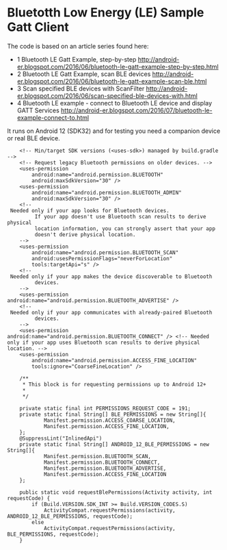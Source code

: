 # Bluetotth Low Energy (LE) Sample Gatt Client

The code is based on an article series found here:

- 1 Bluetooth LE Gatt Example, step-by-step http://android-er.blogspot.com/2016/06/bluetooth-le-gatt-example-step-by-step.html
- 2 Bluetooth LE Gatt Example, scan BLE devices http://android-er.blogspot.com/2016/06/bluetooth-le-gatt-example-scan-ble.html
- 3 Scan specified BLE devices with ScanFilter http://android-er.blogspot.com/2016/06/scan-specified-ble-devices-with.html
- 4 Bluetooth LE example - connect to Bluetooth LE device and display GATT Services http://android-er.blogspot.com/2016/07/bluetooth-le-example-connect-to.html

It runs on Android 12 (SDK32) and for testing you need a companion device or real BLE device.

```plaintext
    <!-- Min/target SDK versions (<uses-sdk>) managed by build.gradle -->
    <!-- Request legacy Bluetooth permissions on older devices. -->
    <uses-permission
        android:name="android.permission.BLUETOOTH"
        android:maxSdkVersion="30" />
    <uses-permission
        android:name="android.permission.BLUETOOTH_ADMIN"
        android:maxSdkVersion="30" />
    <!--
 Needed only if your app looks for Bluetooth devices.
         If your app doesn't use Bluetooth scan results to derive physical
         location information, you can strongly assert that your app
         doesn't derive physical location.
    -->
    <uses-permission
        android:name="android.permission.BLUETOOTH_SCAN"
        android:usesPermissionFlags="neverForLocation"
        tools:targetApi="s" />
    <!--
 Needed only if your app makes the device discoverable to Bluetooth
         devices.
    -->
    <uses-permission android:name="android.permission.BLUETOOTH_ADVERTISE" />
    <!--
 Needed only if your app communicates with already-paired Bluetooth
         devices.
    -->
    <uses-permission android:name="android.permission.BLUETOOTH_CONNECT" /> <!-- Needed only if your app uses Bluetooth scan results to derive physical location. -->
    <uses-permission
        android:name="android.permission.ACCESS_FINE_LOCATION"
        tools:ignore="CoarseFineLocation" />
```



```plaintext
    /**
     * This block is for requesting permissions up to Android 12+
     *
     */

    private static final int PERMISSIONS_REQUEST_CODE = 191;
    private static final String[] BLE_PERMISSIONS = new String[]{
            Manifest.permission.ACCESS_COARSE_LOCATION,
            Manifest.permission.ACCESS_FINE_LOCATION,
    };
    @SuppressLint("InlinedApi")
    private static final String[] ANDROID_12_BLE_PERMISSIONS = new String[]{
            Manifest.permission.BLUETOOTH_SCAN,
            Manifest.permission.BLUETOOTH_CONNECT,
            Manifest.permission.BLUETOOTH_ADVERTISE,
            Manifest.permission.ACCESS_FINE_LOCATION
    };

    public static void requestBlePermissions(Activity activity, int requestCode) {
        if (Build.VERSION.SDK_INT >= Build.VERSION_CODES.S)
            ActivityCompat.requestPermissions(activity, ANDROID_12_BLE_PERMISSIONS, requestCode);
        else
            ActivityCompat.requestPermissions(activity, BLE_PERMISSIONS, requestCode);
    }
```
